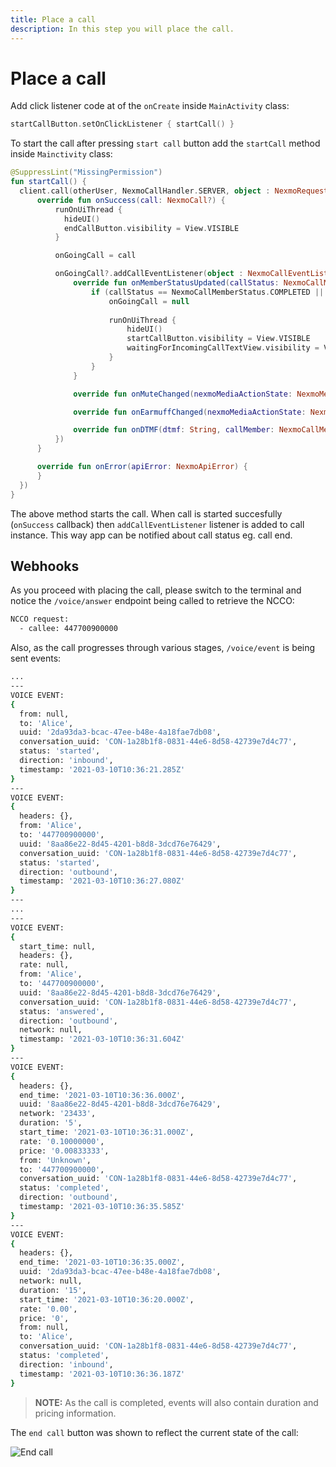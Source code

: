 ```yaml
---
title: Place a call
description: In this step you will place the call.
---
```


# Place a call

Add click listener code at of the `onCreate` inside `MainActivity` class:

```kotlin
startCallButton.setOnClickListener { startCall() }
```

To start the call after pressing `start call` button add the `startCall` method inside `Mainctivity` class:

```kotlin
@SuppressLint("MissingPermission")
fun startCall() {
  client.call(otherUser, NexmoCallHandler.SERVER, object : NexmoRequestListener<NexmoCall> {
      override fun onSuccess(call: NexmoCall?) {
          runOnUiThread { 
            hideUI()
            endCallButton.visibility = View.VISIBLE
          }

          onGoingCall = call

          onGoingCall?.addCallEventListener(object : NexmoCallEventListener {
              override fun onMemberStatusUpdated(callStatus: NexmoCallMemberStatus, callMember: NexmoCallMember) {
                  if (callStatus == NexmoCallMemberStatus.COMPLETED || callStatus == NexmoCallMemberStatus.CANCELLED) {
                      onGoingCall = null
                      
                      runOnUiThread { 
                          hideUI()
                          startCallButton.visibility = View.VISIBLE
                          waitingForIncomingCallTextView.visibility = View.VISIBLE
                      }
                  }
              }

              override fun onMuteChanged(nexmoMediaActionState: NexmoMediaActionState, callMember: NexmoCallMember) {}

              override fun onEarmuffChanged(nexmoMediaActionState: NexmoMediaActionState, callMember: NexmoCallMember) {}

              override fun onDTMF(dtmf: String, callMember: NexmoCallMember) {}
          })
      }

      override fun onError(apiError: NexmoApiError) {
      }
  })
}
```

The above method starts the call. When call is started succesfully (`onSuccess` callback) then `addCallEventListener` listener is added to call instance. This way app can be notified about call status eg. call end.

## Webhooks

As you proceed with placing the call, please switch to the terminal and notice the `/voice/answer` endpoint being called to retrieve the NCCO:

``` bash
NCCO request:
  - callee: 447700900000
```

Also, as the call progresses through various stages, `/voice/event` is being sent events:

``` bash
...
---
VOICE EVENT:
{
  from: null,
  to: 'Alice',
  uuid: '2da93da3-bcac-47ee-b48e-4a18fae7db08',
  conversation_uuid: 'CON-1a28b1f8-0831-44e6-8d58-42739e7d4c77',
  status: 'started',
  direction: 'inbound',
  timestamp: '2021-03-10T10:36:21.285Z'
}
---
VOICE EVENT:
{
  headers: {},
  from: 'Alice',
  to: '447700900000',
  uuid: '8aa86e22-8d45-4201-b8d8-3dcd76e76429',
  conversation_uuid: 'CON-1a28b1f8-0831-44e6-8d58-42739e7d4c77',
  status: 'started',
  direction: 'outbound',
  timestamp: '2021-03-10T10:36:27.080Z'
}
---
...
---
VOICE EVENT:
{
  start_time: null,
  headers: {},
  rate: null,
  from: 'Alice',
  to: '447700900000',
  uuid: '8aa86e22-8d45-4201-b8d8-3dcd76e76429',
  conversation_uuid: 'CON-1a28b1f8-0831-44e6-8d58-42739e7d4c77',
  status: 'answered',
  direction: 'outbound',
  network: null,
  timestamp: '2021-03-10T10:36:31.604Z'
}
---
VOICE EVENT:
{
  headers: {},
  end_time: '2021-03-10T10:36:36.000Z',
  uuid: '8aa86e22-8d45-4201-b8d8-3dcd76e76429',
  network: '23433',
  duration: '5',
  start_time: '2021-03-10T10:36:31.000Z',
  rate: '0.10000000',
  price: '0.00833333',
  from: 'Unknown',
  to: '447700900000',
  conversation_uuid: 'CON-1a28b1f8-0831-44e6-8d58-42739e7d4c77',
  status: 'completed',
  direction: 'outbound',
  timestamp: '2021-03-10T10:36:35.585Z'
}
---
VOICE EVENT:
{
  headers: {},
  end_time: '2021-03-10T10:36:35.000Z',
  uuid: '2da93da3-bcac-47ee-b48e-4a18fae7db08',
  network: null,
  duration: '15',
  start_time: '2021-03-10T10:36:20.000Z',
  rate: '0.00',
  price: '0',
  from: null,
  to: 'Alice',
  conversation_uuid: 'CON-1a28b1f8-0831-44e6-8d58-42739e7d4c77',
  status: 'completed',
  direction: 'inbound',
  timestamp: '2021-03-10T10:36:36.187Z'
}
```

> **NOTE:** As the call is completed, events will also contain duration and pricing information.

The `end call` button was shown to reflect the current state of the call:

![End call](/screenshots/tutorials/client-sdk/app-to-phone/end-call.png)